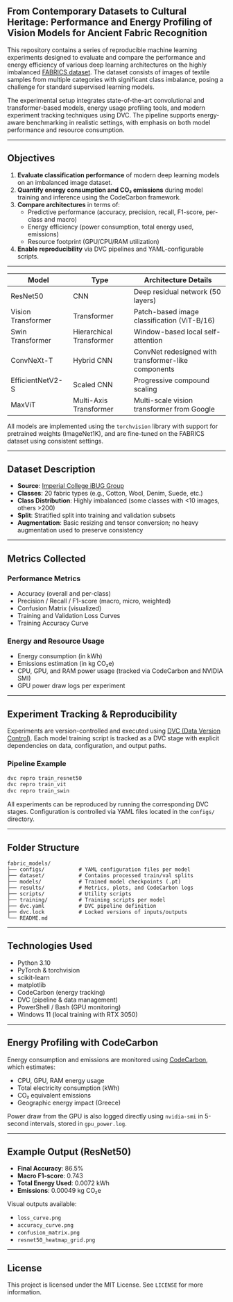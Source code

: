 ## From Contemporary Datasets to Cultural Heritage: Performance and Energy Profiling of Vision Models for Ancient Fabric Recognition

This repository contains a series of reproducible machine learning experiments designed to evaluate and compare the performance and energy efficiency of various deep learning architectures on the highly imbalanced [FABRICS dataset](https://ibug.doc.ic.ac.uk/resources/fabrics/). The dataset consists of images of textile samples from multiple categories with significant class imbalance, posing a challenge for standard supervised learning models.

The experimental setup integrates state-of-the-art convolutional and transformer-based models, energy usage profiling tools, and modern experiment tracking techniques using DVC. The pipeline supports energy-aware benchmarking in realistic settings, with emphasis on both model performance and resource consumption.

---

## Objectives

1. **Evaluate classification performance** of modern deep learning models on an imbalanced image dataset.
2. **Quantify energy consumption and CO₂ emissions** during model training and inference using the CodeCarbon framework.
3. **Compare architectures** in terms of:
   - Predictive performance (accuracy, precision, recall, F1-score, per-class and macro)
   - Energy efficiency (power consumption, total energy used, emissions)
   - Resource footprint (GPU/CPU/RAM utilization)
4. **Enable reproducibility** via DVC pipelines and YAML-configurable scripts.

---

| Model               | Type                   | Architecture Details                                      |
|---------------------|------------------------|-----------------------------------------------------------|
| ResNet50            | CNN                    | Deep residual network (50 layers)                         |
| Vision Transformer  | Transformer            | Patch-based image classification (ViT-B/16)               |
| Swin Transformer    | Hierarchical Transformer| Window-based local self-attention                        |
| ConvNeXt-T          | Hybrid CNN             | ConvNet redesigned with transformer-like components       |
| EfficientNetV2-S    | Scaled CNN             | Progressive compound scaling                              |
| MaxViT              | Multi-Axis Transformer | Multi-scale vision transformer from Google                |

All models are implemented using the `torchvision` library with support for pretrained weights (ImageNet1K), and are fine-tuned on the FABRICS dataset using consistent settings.

---

## Dataset Description

- **Source**: [Imperial College iBUG Group](https://ibug.doc.ic.ac.uk/resources/fabrics/)
- **Classes**: 20 fabric types (e.g., Cotton, Wool, Denim, Suede, etc.)
- **Class Distribution**: Highly imbalanced (some classes with <10 images, others >200)
- **Split**: Stratified split into training and validation subsets
- **Augmentation**: Basic resizing and tensor conversion; no heavy augmentation used to preserve consistency

---

## Metrics Collected

### Performance Metrics

- Accuracy (overall and per-class)
- Precision / Recall / F1-score (macro, micro, weighted)
- Confusion Matrix (visualized)
- Training and Validation Loss Curves
- Training Accuracy Curve

### Energy and Resource Usage

- Energy consumption (in kWh)
- Emissions estimation (in kg CO₂e)
- CPU, GPU, and RAM power usage (tracked via CodeCarbon and NVIDIA SMI)
- GPU power draw logs per experiment

---

## Experiment Tracking & Reproducibility

Experiments are version-controlled and executed using [DVC (Data Version Control)](https://dvc.org/). Each model training script is tracked as a DVC stage with explicit dependencies on data, configuration, and output paths.

### Pipeline Example

```bash
dvc repro train_resnet50
dvc repro train_vit
dvc repro train_swin
```

All experiments can be reproduced by running the corresponding DVC stages. Configuration is controlled via YAML files located in the `configs/` directory.

---

## Folder Structure

```
fabric_models/
├── configs/           # YAML configuration files per model
├── dataset/           # Contains processed train/val splits
├── models/            # Trained model checkpoints (.pt)
├── results/           # Metrics, plots, and CodeCarbon logs
├── scripts/           # Utility scripts
├── training/          # Training scripts per model
├── dvc.yaml           # DVC pipeline definition
├── dvc.lock           # Locked versions of inputs/outputs
└── README.md
```

---

## Technologies Used

- Python 3.10
- PyTorch & torchvision
- scikit-learn
- matplotlib
- CodeCarbon (energy tracking)
- DVC (pipeline & data management)
- PowerShell / Bash (GPU monitoring)
- Windows 11 (local training with RTX 3050)

---

## Energy Profiling with CodeCarbon

Energy consumption and emissions are monitored using [CodeCarbon](https://mlco2.github.io/codecarbon/), which estimates:

- CPU, GPU, RAM energy usage
- Total electricity consumption (kWh)
- CO₂ equivalent emissions
- Geographic energy impact (Greece)

Power draw from the GPU is also logged directly using `nvidia-smi` in 5-second intervals, stored in `gpu_power.log`.

---

## Example Output (ResNet50)

- **Final Accuracy**: 86.5%
- **Macro F1-score**: 0.743
- **Total Energy Used**: 0.0072 kWh
- **Emissions**: 0.00049 kg CO₂e

Visual outputs available:

- `loss_curve.png`
- `accuracy_curve.png`
- `confusion_matrix.png`
- `resnet50_heatmap_grid.png`
  



---

## License

This project is licensed under the MIT License. See `LICENSE` for more information.
